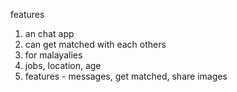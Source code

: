 features

1. an chat app
2. can get matched with each others
3. for malayalies
4. jobs, location, age
5. features - messages, get matched, share images